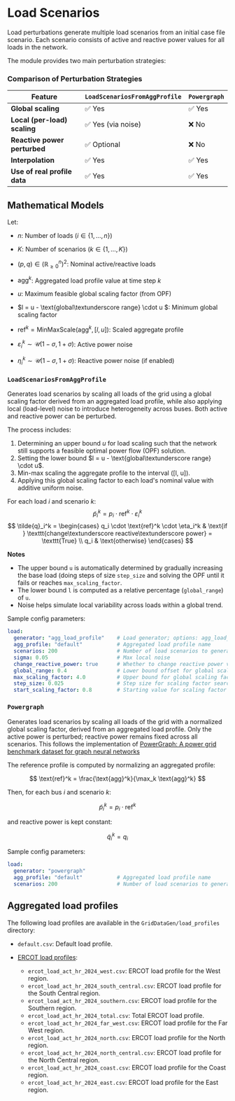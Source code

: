 # Load Scenarios


Load perturbations generate multiple load scenarios from an initial case file scenario. Each scenario consists of active and reactive power values for all loads in the network.




The module provides two main perturbation strategies:

### Comparison of Perturbation Strategies


<div class="center-table" markdown>

| Feature                      | `LoadScenariosFromAggProfile` | `Powergraph`                   |
|-----------------------------|-------------------------------|-------------------------------|
| **Global scaling**          | ✅ Yes                        | ✅ Yes                        |
| **Local (per-load) scaling**| ✅ Yes (via noise)            | ❌ No                         |
| **Reactive power perturbed**| ✅ Optional                   | ❌ No                         |
| **Interpolation**           | ✅ Yes                        | ✅ Yes                        |
| **Use of real profile data**| ✅ Yes                        | ✅ Yes                        |

</div>

## Mathematical Models

Let:

- $n$: Number of loads ($i \in \{1, \dots, n\}$)

- $K$: Number of scenarios ($k \in \{1, \dots, K\}$)

- $(p, q) \in (\mathbb{R}_{\geq 0}^n)^2$: Nominal active/reactive loads

- $\text{agg}^k$: Aggregated load profile value at time step $k$

- $u$: Maximum feasible global scaling factor (from OPF)

- $l = u - \text{global\textunderscore range} \cdot u $: Minimum global scaling factor

- $\text{ref}^k = \text{MinMaxScale}(\text{agg}^k, [l, u])$: Scaled aggregate profile

- $\varepsilon_i^k \sim \mathcal{U}(1 - \sigma, 1 + \sigma)$: Active power noise

- $\eta_i^k \sim \mathcal{U}(1 - \sigma, 1 + \sigma)$: Reactive power noise (if enabled)



### `LoadScenariosFromAggProfile` 

Generates load scenarios by scaling all loads of the grid using a global scaling factor derived from an aggregated load profile, while also applying local (load-level) noise to introduce heterogeneity across buses. Both active and reactive power can be perturbed.

The process includes:

1. Determining an upper bound $u$ for load scaling such that the network still
    supports a feasible optimal power flow (OPF) solution.
2. Setting the lower bound $l = u - \text{global\textunderscore range} \cdot u$.
3. Min-max scaling the aggregate profile to the interval \([l, u]\).
4. Applying this global scaling factor to each load's nominal value with additive uniform noise.


For each load $i$ and scenario $k$:
$$
\tilde{p}_i^k = p_i \cdot \text{ref}^k \cdot \varepsilon_i^k
$$
$$
\tilde{q}_i^k =
\begin{cases}
q_i \cdot \text{ref}^k \cdot \eta_i^k & \text{if } \texttt{change\textunderscore reactive\textunderscore power} = \texttt{True} \\
q_i & \text{otherwise}
\end{cases}
$$

**Notes**
- The upper bound `u` is automatically determined by gradually increasing the base load (doing steps of size `step_size` and solving the OPF until it fails or reaches `max_scaling_factor`.
- The lower bound `l` is computed as a relative percentage (`global_range`) of `u`.
- Noise helps simulate local variability across loads within a global trend.

Sample config parameters:

```yaml
load:
  generator: "agg_load_profile"    # Load generator; options: agg_load_profile, powergraph
  agg_profile: "default"           # Aggregated load profile name
  scenarios: 200                   # Number of load scenarios to generate
  sigma: 0.05                      # Max local noise
  change_reactive_power: true      # Whether to change reactive power values
  global_range: 0.4                # Lower bound offset for global scaling factor
  max_scaling_factor: 4.0          # Upper bound for global scaling factor
  step_size: 0.025                 # Step size for scaling factor search
  start_scaling_factor: 0.8        # Starting value for scaling factor
```



### `Powergraph` 
Generates load scenarios by scaling all loads of the grid with a normalized global scaling factor, derived from an aggregated load profile. Only the active power is perturbed; reactive power remains fixed across all scenarios. This follows the implementation of [PowerGraph: A power grid benchmark dataset for graph neural networks](https://arxiv.org/abs/2402.02827)


The reference profile is computed by normalizing an aggregated profile:

$$
\text{ref}^k = \frac{\text{agg}^k}{\max_k \text{agg}^k}
$$

Then, for each bus $i$ and scenario $k$:

$$
\tilde{p}_i^k = p_i \cdot \text{ref}^k
$$

and reactive power is kept constant:

$$
\tilde{q}_i^k = q_i
$$

Sample config parameters:

```yaml
load:
  generator: "powergraph"    
  agg_profile: "default"           # Aggregated load profile name
  scenarios: 200                   # Number of load scenarios to generate
```

## Aggregated load profiles

The following load profiles are available in the `GridDataGen/load_profiles` directory:

- `default.csv`: Default load profile.

- [ERCOT load profiles](https://www.eia.gov/electricity/wholesalemarkets/data.php?rto=ercot):

    - `ercot_load_act_hr_2024_west.csv`: ERCOT load profile for the West region.
    - `ercot_load_act_hr_2024_south_central.csv`: ERCOT load profile for the South Central region.
    - `ercot_load_act_hr_2024_southern.csv`: ERCOT load profile for the Southern region.
    - `ercot_load_act_hr_2024_total.csv`: Total ERCOT load profile.
    - `ercot_load_act_hr_2024_far_west.csv`: ERCOT load profile for the Far West region.
    - `ercot_load_act_hr_2024_north.csv`: ERCOT load profile for the North region.
    - `ercot_load_act_hr_2024_north_central.csv`: ERCOT load profile for the North Central region.
    - `ercot_load_act_hr_2024_coast.csv`: ERCOT load profile for the Coast region.
    - `ercot_load_act_hr_2024_east.csv`: ERCOT load profile for the East region.




